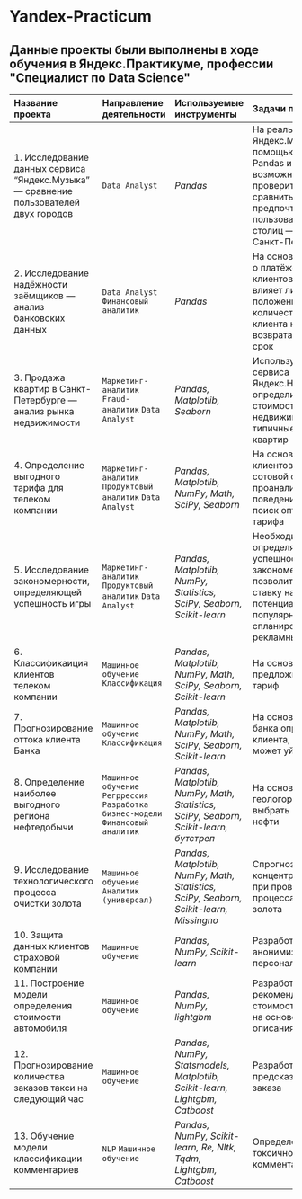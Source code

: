 # Yandex-Practicum
## Данные проекты были выполнены в ходе обучения в Яндекс.Практикуме, профессии "Специалист по Data Science"

|Название проекта                     |Направление деятельности   |Используемые инструменты     | Задачи проекта                                                        |
|:------------------------------------|:--------------------------|:----------------------------|:----------------------------------------------------------------------|
|1. Исследование данных сервиса “Яндекс.Музыка” — сравнение пользователей двух городов|`Data Analyst`|*Pandas*|На реальных данных Яндекс.Музыки c помощью библиотеки Pandas и её возможностей проверить данные и сравнить поведение и предпочтения пользователей двух столиц — Москвы и Санкт-Петербурга|
|2. Исследование надёжности заёмщиков — анализ банковских данных|`Data Analyst` `Финансовый аналитик`|*Pandas*|На основе статистики о платёжеспособности клиентов исследовать влияет ли семейное положение и количество детей клиента на факт возврата кредита в срок|
|3. Продажа квартир в Санкт-Петербурге — анализ рынка недвижимости|`Маркетинг-аналитик` `Fraud-аналитик` `Data Analyst`|*Pandas, Matplotlib, Seaborn*|Используя данные сервиса Яндекс.Недвижимость, определить рыночную стоимость объектов недвижимости и типичные параметры квартир|
|4. Определение выгодного тарифа для телеком компании|`Маркетинг-аналитик` `Продуктовый аналитик` `Data Analyst`|*Pandas, Matplotlib, NumPy, Math, SciPy, Seaborn*|На основе данных клиентов оператора сотовой связи проанализировать поведение клиентов и поиск оптимального тарифа|
|5. Исследование закономерности, определяющей успешность игры|`Маркетинг-аналитик` `Продуктовый аналитик` `Data Analyst`|*Pandas, Matplotlib, NumPy, Statistics, SciPy, Seaborn, Scikit-learn*|Необходимо выявить определяющие успешность игры закономерности, что позволит сделать ставку на потенциально популярный продукт и спланировать рекламные кампании|
|6. Классификаиция клиентов телеком компании|`Машинное обучение` `Классификация`|*Pandas, Matplotlib, NumPy, Math, SciPy, Seaborn, Scikit-learn*|На основе данных предложить клиенту тариф|
|7. Прогнозирование оттока клиента Банка|`Машинное обучение` `Классификация`|*Pandas, Matplotlib, NumPy, Math, SciPy, Seaborn, Scikit-learn*|На основе данных из банка определить клиента, который может уйти|
|8. Определение наиболее выгодного региона нефтедобычи|`Машинное обучение` `Регррессия` `Разработка бизнес-модели` `Финансовый аналитик`|*Pandas, Matplotlib, NumPy, Math, Statistics, SciPy, Seaborn, Scikit-learn, бутстреп*|На основе данных геологоразведки выбрать район добычи нефти|
|9. Исследование технологического процесса очистки золота|`Машинное обучение` `Аналитик (универсал)`|*Pandas, Matplotlib, NumPy, Math, Statistics, SciPy, Seaborn, Scikit-learn, Missingno*|Спрогнозировать концентрацию золота при проведении процесса очистки золота|
|10. Защита данных клиентов страховой компании|`Машинное обучение`|*Pandas, NumPy, Scikit-learn*|Разработка модели анонимизации персональных данных|
|11. Построение модели определения стоимости автомобиля|`Машинное обучение`|*Pandas, NumPy, lightgbm*|Разработка системы рекомендации стоимости автомобиля на основе его описания|
|12. Прогнозирование количества заказов такси на следующий час|`Машинное обучение`|*Pandas, NumPy, Statsmodels, Matplotlib, Scikit-learn, Lightgbm, Catboost*|Разработка системы предсказания объема заказа|
|13. Обучение модели классификации комментариев|`NLP` `Машинное обучение`|*Pandas, NumPy, Scikit-learn, Re, Nltk, Tqdm, Lightgbm, Catboost*|Определение токсичности комментарии|

